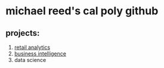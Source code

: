 # michael reed's cal poly github
## projects:

1. [retail analytics](https://linkmehere.com)
2. [business intelligence](https://github.com/mreed488/michaelreed/blob/main/Michael_Reed_Project_5_6%2C_warmup_3100_ulta_quartiles.ipynb)
3. data science 
